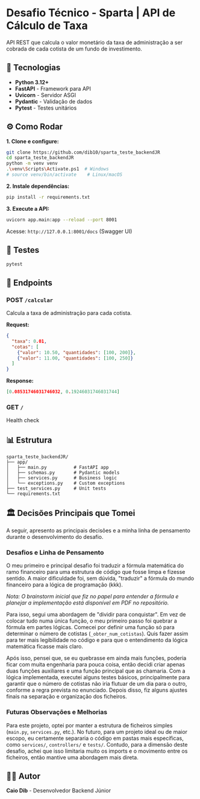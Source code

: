 # Desafio Técnico - Sparta | API de Cálculo de Taxa

API REST que calcula o valor monetário da taxa de administração a ser cobrada de cada cotista de um fundo de investimento.

## 🚀 Tecnologias

* **Python 3.12+**
* **FastAPI** - Framework para API
* **Uvicorn** - Servidor ASGI
* **Pydantic** - Validação de dados
* **Pytest** - Testes unitários

## ⚙️ Como Rodar

**1. Clone e configure:**
```bash
git clone https://github.com/dib10/sparta_teste_backendJR
cd sparta_teste_backendJR
python -m venv venv
.\venv\Scripts\Activate.ps1  # Windows
# source venv/bin/activate    # Linux/macOS
```

**2. Instale dependências:**
```bash
pip install -r requirements.txt
```

**3. Execute a API:**
```bash
uvicorn app.main:app --reload --port 8001
```

Acesse: `http://127.0.0.1:8001/docs` (Swagger UI)

## 🧪 Testes

```bash
pytest
```

## 🔧 Endpoints

### POST `/calcular`
Calcula a taxa de administração para cada cotista.

**Request:**
```json
{
  "taxa": 0.01,
  "cotas": [
    {"valor": 10.50, "quantidades": [100, 200]},
    {"valor": 11.00, "quantidades": [100, 250]}
  ]
}
```

**Response:**
```json
[0.08531746031746032, 0.19246031746031744]
```

### GET `/`
Health check

## 📊 Estrutura

```
sparta_teste_backendJR/
├── app/
│   ├── main.py          # FastAPI app
│   ├── schemas.py       # Pydantic models
│   ├── services.py      # Business logic
│   └── exceptions.py    # Custom exceptions
├── test_services.py     # Unit tests
└── requirements.txt
```

## 🏛️ Decisões Principais que Tomei

A seguir, apresento as principais decisões e a minha linha de pensamento durante o desenvolvimento do desafio.

### Desafios e Linha de Pensamento

O meu primeiro e principal desafio foi traduzir a fórmula matemática do ramo financeiro para uma estrutura de código que fosse limpa e fizesse sentido. A maior dificuldade foi, sem dúvida, "traduzir" a fórmula do mundo financeiro para a lógica de programação (kkk).

*Nota: O brainstorm inicial que fiz no papel para entender a fórmula e planejar a implementação está disponível em PDF no repositório.*

Para isso, segui uma abordagem de "dividir para conquistar". Em vez de colocar tudo numa única função, o meu primeiro passo foi quebrar a fórmula em partes lógicas. Comecei por definir uma função só para determinar o número de cotistas (`_obter_num_cotistas`). Quis fazer assim para ter mais legibilidade no código e para que o entendimento da lógica matemática ficasse mais claro.

Após isso, pensei que, se eu quebrasse em ainda mais funções, poderia ficar com muita engenharia para pouca coisa, então decidi criar apenas duas funções auxiliares e uma função principal que as chamaria. Com a lógica implementada, executei alguns testes básicos, principalmente para garantir que o número de cotistas não iria flutuar de um dia para o outro, conforme a regra prevista no enunciado. Depois disso, fiz alguns ajustes finais na separação e organização dos ficheiros.

### Futuras Observações e Melhorias

Para este projeto, optei por manter a estrutura de ficheiros simples (`main.py`, `services.py`, etc.). No futuro, para um projeto ideal ou de maior escopo, eu certamente separaria o código em pastas mais específicas, como `services/`, `controllers/` e `tests/`. Contudo, para a dimensão deste desafio, achei que isso limitaria muito os imports e o movimento entre os ficheiros, então mantive uma abordagem mais direta.

## 👨‍💻 Autor

**Caio Dib** - Desenvolvedor Backend Júnior